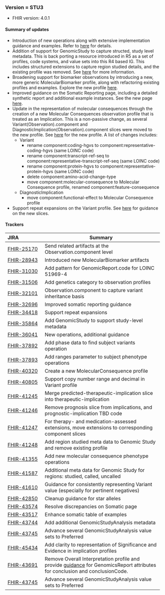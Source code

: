 ### Version = STU3
- FHIR version: 4.0.1

#### Summary of updates
  
- Introduction of new operations along with extensive implementation guidance and examples. Refer to [here](operations.html) for details.
- Addition of support for GenomicStudy to capture structed, study level metadata. This is back porting a resource introduced in R5 as a set of profiles, code systems, and value sets into this R4 based IG. This includes structured extensions to capture region studied details, and the existing profile was removed. See [here](StructureDefinition-genomic-study.html) for more information.
- Broadening support for biomarker observations by introducing a new, more generic MolecularBiomarker profile, along with refactoring existing profiles and examples. Explore the new profile [here](StructureDefinition-molecular-biomarker.html).
- Improved guidance on the Somatic Reporting page, including a detailed synthetic report and additional example instances. See the new page [here](somatics.html).
- Update in the representation of molecular consequences through the creation of a new Molecular Consequences observation profile that is treated as an Implication. This is a non-passive change, as several Variant(Observation).component and DiagnosticImplication(Observation).component slices were moved to the new profile. See [here](StructureDefinition-molecular-consequence.html) for the new profile. A list of changes includes: 
  * Variant
    * rename component:coding-hgvs to component:representative-coding-hgvs (same LOINC code)
    * rename component:transcript-ref-seq to component:representative-transcript-ref-seq (same LOINC code)
    * rename component:protein-hgvs to component:representative-protein-hgvs (same LOINC code)
    * delete component:amino-acid-change-type
    * move component:molecular-consequence to Molecular Consequence profile, renamed component:feature-consequence
  * DiagnosticImplication
    * move component:functional-effect to Molecular Consequence profile
- Support repeat expansions on the Variant profile. See [here](sequencing.html#defining-repeat-expansion-variants) for guidance on the new slices.

#### Trackers

|JIRA&nbsp;&nbsp;&nbsp;&nbsp;&nbsp;&nbsp;&nbsp;&nbsp;&nbsp;&nbsp;&nbsp;&nbsp;&nbsp;&nbsp;&nbsp;&nbsp;|Summary|
|----|-------|
|[FHIR-25170](https://jira.hl7.org/browse/FHIR-25170)|Send related artifacts at the Observation.component level|
|[FHIR-28943](https://jira.hl7.org/browse/FHIR-28943)|Introduced new MolecularBiomarker artifacts|
|[FHIR-31030](https://jira.hl7.org/browse/FHIR-31030)|Add pattern for GenomicReport.code for LOINC 51969-4|
|[FHIR-31506](https://jira.hl7.org/browse/FHIR-31506)|Add genetics category to observation profiles|
|[FHIR-32101](https://jira.hl7.org/browse/FHIR-32101)|Observation.component to capture variant inheritance basis|
|[FHIR-32696](https://jira.hl7.org/browse/FHIR-32696)|Improved somatic reporting guidance|
|[FHIR-34418](https://jira.hl7.org/browse/FHIR-34418)|Support repeat expansions|
|[FHIR-35864](https://jira.hl7.org/browse/FHIR-35864)|Add GenomicStudy to support study-level metadata|
|[FHIR-36041](https://jira.hl7.org/browse/FHIR-36041)|New operations, additional guidance|
|[FHIR-37892](https://jira.hl7.org/browse/FHIR-37892)|Add phase data to find subject variants operation|
|[FHIR-37893](https://jira.hl7.org/browse/FHIR-37893)|Add ranges parameter to subject phenotype operations|
|[FHIR-40320](https://jira.hl7.org/browse/FHIR-40320)|Create a new MolecularConsequence profile|
|[FHIR-40805](https://jira.hl7.org/browse/FHIR-40805)|Support copy number range and decimal in Variant profile|
|[FHIR-41245](https://jira.hl7.org/browse/FHIR-41245)|Merge predicted-therapeutic-implication slice into therapeutic-implication|
|[FHIR-41246](https://jira.hl7.org/browse/FHIR-41246)|Remove prognosis slice from implications, and prognostic-implication TBD code|
|[FHIR-41247](https://jira.hl7.org/browse/FHIR-41247)|For therapy- and medication-assessed extensions, move extensions to corresponding component slices|
|[FHIR-41248](https://jira.hl7.org/browse/FHIR-41248)|Add region studied meta data to Genomic Study and remove existing profile|
|[FHIR-41355](https://jira.hl7.org/browse/FHIR-41355)|Add new molecular consequence phenotype operations|
|[FHIR-41587](https://jira.hl7.org/browse/FHIR-41587)|Additional meta data for Genomic Study for regions: studied, called, uncalled|
|[FHIR-41610](https://jira.hl7.org/browse/FHIR-41610)|Guidance for consistently representing Variant value (especially for pertinent negatives)|
|[FHIR-42850](https://jira.hl7.org/browse/FHIR-42850)|Cleanup guidance for star alleles|
|[FHIR-43574](https://jira.hl7.org/browse/FHIR-43574)|Resolve discrepancies on Somatic page|
|[FHIR-43517](https://jira.hl7.org/browse/FHIR-43517)|Enhance somatic table of examples|
|[FHIR-43744](https://jira.hl7.org/browse/FHIR-43744)|Add additional GenomicStudyAnalysis metadata|
|[FHIR-43745](https://jira.hl7.org/browse/FHIR-43745)|Advance several GenomicStudyAnalysis value sets to Preferred|
|[FHIR-45434](https://jira.hl7.org/browse/FHIR-45434)|Add clarity to representation of Significance and Evidence in implication profiles|
|[FHIR-43691](https://jira.hl7.org/browse/FHIR-43691)|Remove Overall Interpretation profile and provide [guidance](StructureDefinition-genomic-report.html#overall-interpretation-and-conclusion) for GenomicsReport attributes for conclusion and conclusionCode.
|[FHIR-43745](https://jira.hl7.org/browse/FHIR-43745)|Advance several GenomicStudyAnalysis value sets to Preferred|
